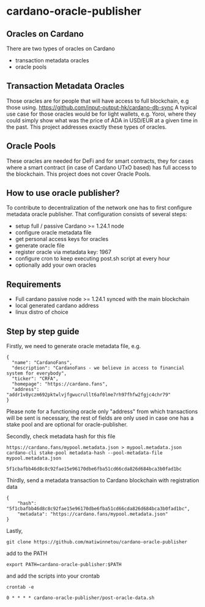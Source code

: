 # cardano-oracle-publisher

## Oracles on Cardano
There are two types of oracles on Cardano
- transaction metadata oracles
- oracle pools

## Transaction Metadata Oracles
Those oracles are for people that will have access to full blockchain, e.g those using. https://github.com/input-output-hk/cardano-db-sync
A typical use case for those oracles would be for light wallets, e.g. Yoroi, where they could simply show what was the price of ADA in USD/EUR at a given time in the past. This project addresses exactly these types of oracles.

## Oracle Pools
These oracles are needed for DeFi and for smart contracts, they for cases where a smart contract (in case of Cardano UTxO based) has full access to the blockchain. This project does not cover Oracle Pools.

## How to use oracle publisher?

To contribute to decentralization of the network one has to first configure metadata oracle publisher. That configuration consists of several steps:
- setup full / passive Cardano >= 1.24.1 node
- configure oracle metadata file
- get personal access keys for oracles
- generate oracle file
- register oracle via metadata key: 1967
- configure cron to keep executing post.sh script at every hour
- optionally add your own oracles

## Requirements
- Full cardano passive node >= 1.24.1 synced with the main blockchain
- local generated cardano address
- linux distro of choice

## Step by step guide

Firstly, we need to generate oracle metadata file, e.g.
```
{
  "name": "CardanoFans",
  "description": "CardanoFans - we believe in access to financial system for everybody",
  "ticker": "CRFA",
  "homepage": "https://cardano.fans",
  "address": "addr1v8yczm692pktwlvjfgwucrullt6af0lme7rh97fhfw2fgjc4chr79"
}
```

Please note for a functioning oracle only "address" from which transactions will be sent is necessary, the rest of fields are only used in case one has a stake pool and are optional for oracle-publisher.

Secondly, check metadata hash for this file
```
https://cardano.fans/mypool.metadata.json > mypool.metadata.json
cardano-cli stake-pool metadata-hash --pool-metadata-file mypool.metadata.json

5f1cbafbb46d8c8c92fae15e96170dbe6fba51cd66cda826d684bca3b0fad1bc
```

Thirdly, send a metadata transaction to Cardano blockchain with registration data
```
{
    "hash": "5f1cbafbb46d8c8c92fae15e96170dbe6fba51cd66cda826d684bca3b0fad1bc",
    "metadata": "https://cardano.fans/mypool.metadata.json"
}
```

Lastly, 
```
git clone https://github.com/matiwinnetou/cardano-oracle-publisher
```
add to the PATH

```
export PATH=cardano-oracle-publisher:$PATH
```

and add the scripts into your crontab
```
crontab -e
```

```
0 * * * * cardano-oracle-publisher/post-oracle-data.sh  
```
